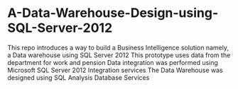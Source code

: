 # A-Data-Warehouse-Design-using-SQL-Server-2012
This repo introduces a way to build a Business Intelligence solution namely, a Data warehouse using SQL Server 2012
This prototype uses data from the department for work and pension
Data integration was performed using Microsoft SQL Server 2012 Integration services
The Data Warehouse was designed using SQL Analysis Database Services 
